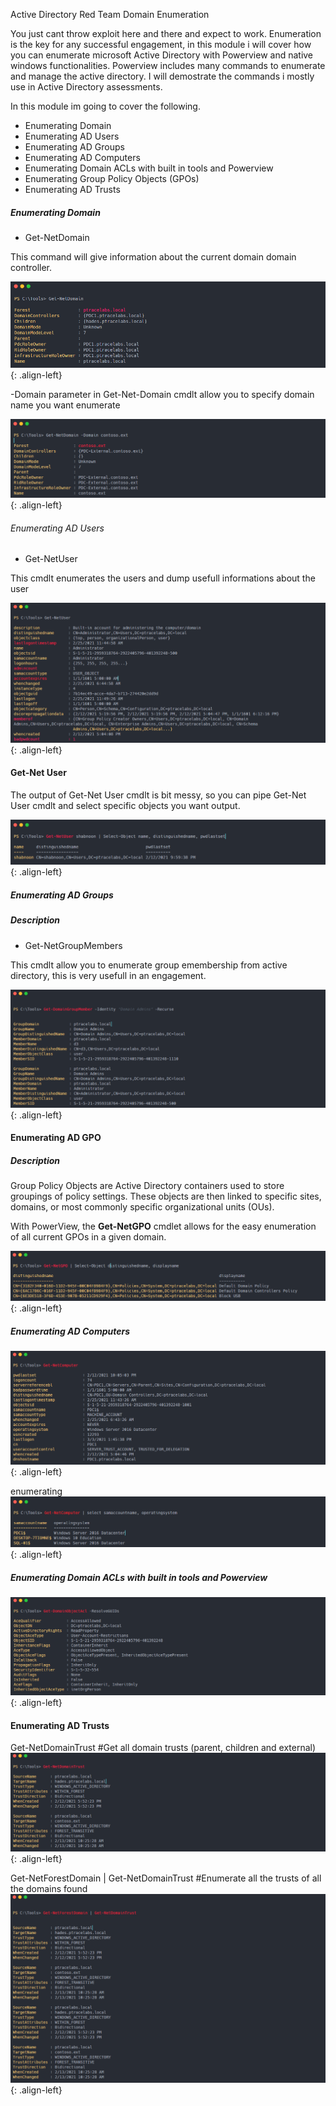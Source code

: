 Active Directory Red Team Domain Enumeration

You just cant throw exploit here and there and expect to work. Enumeration is the key for any successful engagement, in this module i will cover how you can enumerate microsoft Active Directory with Powerview and native windows functionalities. Powerview includes many commands to enumerate and manage the active directory. I will demostrate the commands i mostly use in Active Directory assessments.

In this module im going to cover the following.

-    Enumerating Domain
-    Enumerating AD Users
-    Enumerating AD Groups
-    Enumerating AD Computers
-    Enumerating Domain ACLs with built in tools  and Powerview
-    Enumerating Group Policy Objects (GPOs)
-    Enumerating AD Trusts

##### Enumerating Domain
- Get-NetDomain 

This command will give information about the current domain domain controller.

![source-01](/img/enu1.PNG){: .align-left}

-Domain parameter in Get-Net-Domain cmdlt allow you to specify domain name you want enumerate

![source-01](/img/enu2.PNG){: .align-left}

###### Enumerating AD Users
 - Get-NetUser

This cmdlt enumerates the users and dump usefull informations about the user

![source-01](/img/enu3.PNG){: .align-left}


#### Get-Net User

The output of Get-Net User cmdlt is bit messy, so you can pipe Get-Net User cmdlt and select specific objects you want output.

![source-01](/img/enu4.PNG){: .align-left}

##### Enumerating AD Groups
##### Description
- Get-NetGroupMembers

This cmdlt allow you to enumerate group emembership from active directory, this is very usefull in an engagement.

![source-01](/img/enu5.PNG){: .align-left}

#### Enumerating AD GPO

##### Description
Group Policy Objects are Active Directory containers used to store groupings of policy settings. These objects are then linked to specific sites, domains, or most commonly specific organizational units (OUs).

With PowerView, the **Get-NetGPO**  cmdlet allows for the easy enumeration of all current GPOs in a given domain.

![source-01](/img/enu6.PNG){: .align-left}

##### Enumerating AD Computers
![source-01](/img/enu8.PNG){: .align-left}

enumerating
![source-01](/img/enu9.PNG){: .align-left}

##### Enumerating Domain ACLs with built in tools  and Powerview

![source-01](/img/enu10.PNG){: .align-left}

 #### Enumerating AD Trusts

Get-NetDomainTrust #Get all domain trusts (parent, children and external)
![source-01](/img/enu11.PNG){: .align-left}

Get-NetForestDomain | Get-NetDomainTrust #Enumerate all the trusts of all the domains found
![source-01](/img/enu12.PNG){: .align-left}
